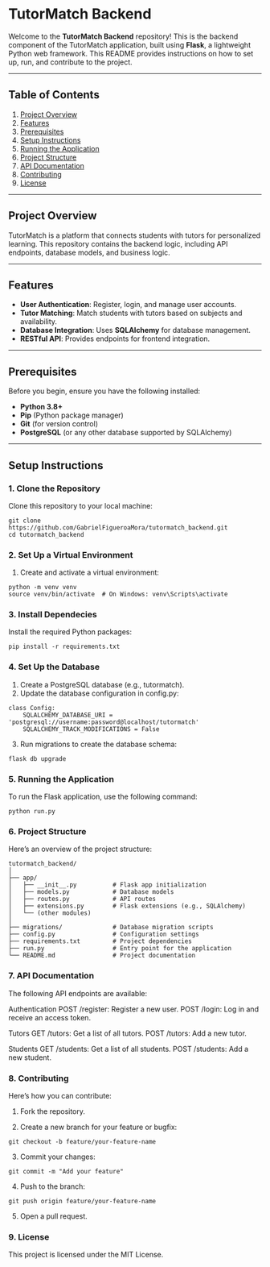 # TutorMatch Backend

Welcome to the **TutorMatch Backend** repository! This is the backend component of the TutorMatch application, built using **Flask**, a lightweight Python web framework. This README provides instructions on how to set up, run, and contribute to the project.

---

## Table of Contents

1. [Project Overview](#project-overview)
2. [Features](#features)
3. [Prerequisites](#prerequisites)
4. [Setup Instructions](#setup-instructions)
5. [Running the Application](#running-the-application)
6. [Project Structure](#project-structure)
7. [API Documentation](#api-documentation)
8. [Contributing](#contributing)
9. [License](#license)

---

## Project Overview

TutorMatch is a platform that connects students with tutors for personalized learning. This repository contains the backend logic, including API endpoints, database models, and business logic.

---

## Features

- **User Authentication**: Register, login, and manage user accounts.
- **Tutor Matching**: Match students with tutors based on subjects and availability.
- **Database Integration**: Uses **SQLAlchemy** for database management.
- **RESTful API**: Provides endpoints for frontend integration.

---

## Prerequisites

Before you begin, ensure you have the following installed:

- **Python 3.8+**
- **Pip** (Python package manager)
- **Git** (for version control)
- **PostgreSQL** (or any other database supported by SQLAlchemy)

---

## Setup Instructions

### 1. Clone the Repository

Clone this repository to your local machine:

```
git clone https://github.com/GabrielFigueroaMora/tutormatch_backend.git
cd tutormatch_backend
```

### 2. Set Up a Virtual Environment

1. Create and activate a virtual environment:

```
python -m venv venv
source venv/bin/activate  # On Windows: venv\Scripts\activate
```

### 3. Install Dependecies

Install the required Python packages:

```
pip install -r requirements.txt
```

### 4. Set Up the Database

1. Create a PostgreSQL database (e.g., tutormatch).
2. Update the database configuration in config.py:

```
class Config:
    SQLALCHEMY_DATABASE_URI = 'postgresql://username:password@localhost/tutormatch'
    SQLALCHEMY_TRACK_MODIFICATIONS = False
```

3. Run migrations to create the database schema:

```
flask db upgrade
```

### 5. Running the Application

To run the Flask application, use the following command:

```
python run.py
```

### 6. Project Structure

Here’s an overview of the project structure:

```
tutormatch_backend/
│
├── app/
│   ├── __init__.py          # Flask app initialization
│   ├── models.py            # Database models
│   ├── routes.py            # API routes
│   ├── extensions.py        # Flask extensions (e.g., SQLAlchemy)
│   └── (other modules)
│
├── migrations/              # Database migration scripts
├── config.py                # Configuration settings
├── requirements.txt         # Project dependencies
├── run.py                   # Entry point for the application
└── README.md                # Project documentation
```

### 7. API Documentation

The following API endpoints are available:

Authentication
POST /register: Register a new user.
POST /login: Log in and receive an access token.

Tutors
GET /tutors: Get a list of all tutors.
POST /tutors: Add a new tutor.

Students
GET /students: Get a list of all students.
POST /students: Add a new student.

### 8. Contributing

Here’s how you can contribute:

1. Fork the repository.

2. Create a new branch for your feature or bugfix:

```
git checkout -b feature/your-feature-name
```

3. Commit your changes:

```
git commit -m "Add your feature"
```

4. Push to the branch:

```
git push origin feature/your-feature-name
```

5. Open a pull request.

### 9. License
This project is licensed under the MIT License.
